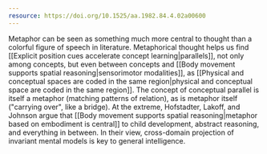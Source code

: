 ```yaml
---
resource: https://doi.org/10.1525/aa.1982.84.4.02a00600
---
```


Metaphor can be seen as something much more central to thought than a colorful figure of speech in literature. Metaphorical thought helps us find [[Explicit position cues accelerate concept learning|parallels]], not only among concepts, but even between concepts and [[Body movement supports spatial reasoning|sensorimotor modalities]], as [[Physical and conceptual spaces are coded in the same region|physical and conceptual space are coded in the same region]]. The concept of conceptual parallel is itself a metaphor (matching patterns of relation), as is metaphor itself ("carrying over", like a bridge). At the extreme, Hofstadter, Lakoff, and Johnson argue that [[Body movement supports spatial reasoning|metaphor based on embodiment is central]] to child development, abstract reasoning, and everything in between. In their view, cross-domain projection of invariant mental models is key to general intelligence.
